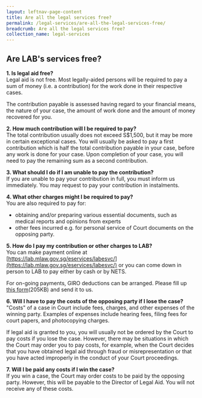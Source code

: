 ```yaml
---
layout: leftnav-page-content
title: Are all the legal services free?
permalink: /legal-services/are-all-the-legal-services-free/
breadcrumb: Are all the legal services free?
collection_name: legal-services
---
```


Are LAB's services free?
---

**1. Is legal aid free?**<br>
Legal aid is not free. Most legally-aided persons will be required to pay a sum of money (i.e. a contribution) for the work done in their respective cases. 

The contribution payable is assessed having regard to your financial means, the nature of your case, the amount of work done and the amount of money recovered for you.

**2. How much contribution will I be required to pay?**<br>
The total contribution usually does not exceed S$1,500, but it may be more in certain exceptional cases. You will usually be asked to pay a first contribution which is half the total contribution payable in your case, before any work is done for your case. Upon completion of your case, you will need to pay the remaining sum as a second contribution.

**3. What should I do if I am unable to pay the contribution?**<br>
If you are unable to pay your contribution in full, you must inform us immediately. You may request to pay your contribution in instalments.

**4. What other charges might I be required to pay?**<br>
You are also required to pay for:
- obtaining and/or preparing various essential documents, such as medical reports and opinions from experts
- other fees incurred e.g. for personal service of Court documents on the opposing party.

**5. How do I pay my contribution or other charges to LAB?**<br>
You can make payment online at [https://lab.mlaw.gov.sg/eservices/labesvc/](https://lab.mlaw.gov.sg/eservices/labesvc/) or you can come down in person to LAB to pay either by cash or by NETS.

For on-going payments, GIRO deductions can be arranged. Please fill up [this form](/files/Giroform.pdf)(205KB) and send it to us.

**6. Will I have to pay the costs of the opposing party if I lose the case?**<br>
"Costs" of a case in Court include fees, charges, and other expenses of the winning party. Examples of expenses include hearing fees, filing fees for court papers, and photocopying charges.

If legal aid is granted to you, you will usually not be ordered by the Court to pay costs if you lose the case. However, there may be situations in which the Court may order you to pay costs, for example, when the Court decides that you have obtained legal aid through fraud or misrepresentation or that you have acted improperly in the conduct of your Court proceedings.

**7. Will I be paid any costs if I win the case?**<br>
If you win a case, the Court may order costs to be paid by the opposing party. However, this will be payable to the Director of Legal Aid. You will not receive any of these costs.
